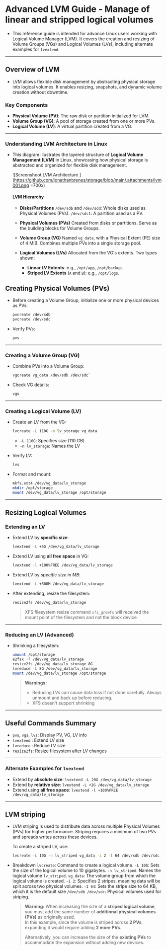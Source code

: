 # Advanced LVM Guide - Manage of linear and stripped logical volumes

- This reference guide is intended for advance Linux users working with Logical Volume Manager (LVM). It covers the creation and resizing of Volume Groups (VGs) and Logical Volumes (LVs), including alternate examples for `lvextend`.

---


## Overview of LVM

- LVM allows flexible disk management by abstracting physical storage into logical volumes. It enables resizing, snapshots, and dynamic volume creation without downtime.

### Key Components

- **Physical Volume (PV)**: The raw disk or partition initialized for LVM.
- **Volume Group (VG)**: A pool of storage created from one or more PVs.
- **Logical Volume (LV)**: A virtual partition created from a VG.

---

### Understanding LVM Architecture in Linux

- This diagram illustrates the layered structure of **Logical Volume Management (LVM)** in Linux, showcasing how physical storage is abstracted and organized for flexible disk management.

  ![Screenshoot LVM Architecture ](https://github.com/jonathanbrenes/storage/blob/main/.attachments/lvm001.png =700x)

  #### LVM Hierarchy
  - **Disks/Partitions**
    `/dev/sdb` and `/dev/sdd`: Whole disks used as Physical Volumes (PVs).
    `/dev/sdc1`: A partition used as a PV.


  - **Physical Volumes (PVs)**
    Created from disks or partitions.
    Serve as the building blocks for Volume Groups.


  - **Volume Group (VG)**
    Named `vg_data`, with a Physical Extent (PE) size of 4 MiB.
    Combines multiple PVs into a single storage pool.



  - **Logical Volumes (LVs)**
    Allocated from the VG's extents.
    Two types shown:
      - **Linear LV Extents**: e.g., `/opt/app`, `/opt/backup`.
      - **Striped LV Extents** (`A` and `B`): e.g., `/opt/logs`.


## Creating Physical Volumes (PVs)
  - Before creating a Volume Group, initialize one or more physical devices as PVs:
    ```bash
    pvcreate /dev/sdb
    pvcreate /dev/sdc
    ```
  - Verify PVs:
    ```bash
    pvs
    ```

---


### Creating a Volume Group (VG)
  - Combine PVs into a Volume Group:
    ```bash
    vgcreate vg_data /dev/sdb /dev/sdc`
    ```
  - Check VG details:
    ```bash
    vgs
    ```

---

### Creating a Logical Volume (LV)
  - Create an LV from the VG:
    ```bash
    lvcreate -L 110G -n lv_storage vg_data
    ````
    - `-L 110G`: Specifies size (110 GB)
    - `-n lv_storage`: Names the LV

  - Verify LV:
    ```bash
    lvs
    ```

  - Format and mount:
    ```bash
    mkfs.ext4 /dev/vg_data/lv_storage
    mkdir /opt/storage
    mount /dev/vg_data/lv_storage /opt/storage
    ```

---

## Resizing Logical Volumes

### Extending an LV
  - Extend LV by **specific size**:
    ```bash
    lvextend -L +5G /dev/vg_data/lv_storage
    ```
  - Extend LV using **all free space** in VG:
    ```bash
    lvextend -l +100%FREE /dev/vg_data/lv_storage
    ```
  - Extend LV by *specific size in MB*:
    ```bash
    lvextend -L +500M /dev/vg_data/lv_storage
    ```

  - After extending, resize the filesystem:
    ```bash
    resize2fs /dev/vg_data/lv_storage
    ```
    > XFS filesystem resize command ``xfs_growfs`` will received the mount point of the filesystem and not the block device
---

### Reducing an LV (Advanced)
  - Shrinking a filesystem:
    ```bash
    umount /opt/storage
    e2fsk -f /dev/vg_data/lv_storage 
    resize2fs /dev/vg_data/lv_storage 8G
    lvreduce -L 8G /dev/vg_data/lv_storage
    mount /dev/vg_data/lv_storage /opt/storage
    ```

    > **Warnings:**
    > - Reducing LVs can cause data loss if not done carefully. Always unmount and back up before reducing.
    > - XFS doesn't support shrinking

---

## Useful Commands Summary

- `pvs`, `vgs`, `lvs`: Display PV, VG, LV info
- `lvextend` : Extend LV size
- `lvreduce` : Reduce LV size
- `resize2fs`: Resize filesystem after LV changes

---

### Alternate Examples for `lvextend`
- Extend by **absolute size**:   `lvextend -L 20G /dev/vg_data/lv_storage`
- Extend by **relative size**:   `lvextend -L +2G /dev/vg_data/lv_storage`
- Extend using **all free space**:  `lvextend -l +100%FREE /dev/vg_data/lv_storage`

---

## LVM striping
  - LVM striping is used to distribute data across multiple Physical Volumes (PVs) for higher performance. Striping requires a minimum of two PVs and spreads writes across these devices.

    To create a striped LV, use:
    ```bash
    lvcreate -L 10G -n lv_striped vg_data -i 2 -I 64 /dev/sdb /dev/sdc
    ````
  - Breakdown
      ```lvcreate```: Command to create a logical volume.
      ```-L 10G```: Sets the size of the logical volume to 10 gigabytes.
      ```-n lv_striped```: Names the logical volume ```lv_striped```.
      ```vg_data```: The volume group from which the logical volume is created.
      ```-i 2```: Specifies 2 stripes, meaning data will be split across two physical volumes.
      ```-I 64```: Sets the stripe size to 64 KB, which it is the default size
      ```/dev/sdb /dev/sdc```: Physical volumes used for striping.

    > **Warning:**
    > When increasing the size of a **striped logical volume**, you must add the same number of **additional physical volumes (PVs)** as originally used.  
    > In this example, since the volume is striped across **2 PVs**, expanding it would require adding **2 more PVs**.  
    >  
    > Alternatively, you can increase the size of the **existing PVs** to accommodate the expansion without adding new devices.
